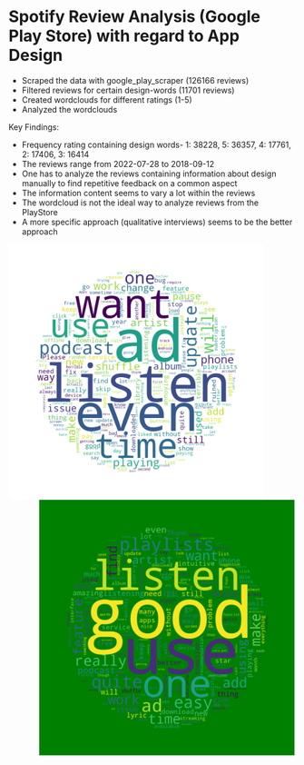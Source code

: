 # Spotify Review Analysis (Google Play Store) with regard to App Design
- Scraped the data with google_play_scraper (126166 reviews)
- Filtered reviews for certain design-words (11701 reviews)
- Created wordclouds for different ratings (1-5)
- Analyzed the wordclouds

Key Findings:
- Frequency rating containing design words- 1: 38228, 5: 36357, 4: 17761, 2: 17406, 3: 16414
- The reviews range from 2022-07-28 to 2018-09-12
- One has to analyze the reviews containing information about design manually to find repetitive feedback on a common aspect
- The information content seems to vary a lot within the reviews
- The wordcloud is not the ideal way to analyze reviews from the PlayStore
- A more specific approach (qualitative interviews) seems to be the better approach



<img src="https://github.com/DrDataPsych/Spotify/blob/master/design_1_2_wordcloud.png" alt="Worcloud for Ratings 1-2" width=450 align=left> <img src="https://github.com/DrDataPsych/Spotify/blob/master/design_4_5_wordcloud.png" alt="Worcloud for Ratings 4-5" width=450 align=right>
